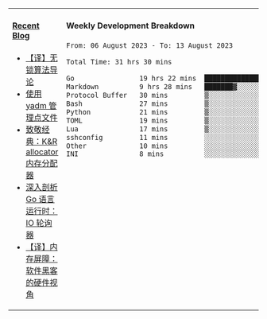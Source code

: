 <table width="960px">
<tr>
<td valign="top" width="50%">

#### <a href="https://www.kongjun18.me" target="_blank">Recent Blog</a>

<!-- BLOG-POST-LIST:START -->
- [【译】无锁算法导论](https://kongjun18.github.io/posts/2023/07/14/)
- [使用 yadm 管理点文件](https://kongjun18.github.io/posts/2023/04/07/)
- [致敬经典：K&amp;R allocator 内存分配器](https://kongjun18.github.io/posts/2022/12/12/)
- [深入剖析 Go 语言运行时：IO 轮询器](https://kongjun18.github.io/posts/2022/11/21/)
- [【译】内存屏障：软件黑客的硬件视角](https://kongjun18.github.io/posts/2022/11/03/)
<!-- BLOG-POST-LIST:END -->

</td>
<td valign="top" width="50%">

#### Weekly Development Breakdown

<!--START_SECTION:waka-->

```txt
From: 06 August 2023 - To: 13 August 2023

Total Time: 31 hrs 30 mins

Go                19 hrs 22 mins  ███████████████▒░░░░░░░░░   61.48 %
Markdown          9 hrs 28 mins   ███████▓░░░░░░░░░░░░░░░░░   30.07 %
Protocol Buffer   30 mins         ▒░░░░░░░░░░░░░░░░░░░░░░░░   01.59 %
Bash              27 mins         ▒░░░░░░░░░░░░░░░░░░░░░░░░   01.48 %
Python            21 mins         ▒░░░░░░░░░░░░░░░░░░░░░░░░   01.13 %
TOML              19 mins         ▒░░░░░░░░░░░░░░░░░░░░░░░░   01.04 %
Lua               17 mins         ▒░░░░░░░░░░░░░░░░░░░░░░░░   00.92 %
sshconfig         11 mins         ░░░░░░░░░░░░░░░░░░░░░░░░░   00.59 %
Other             10 mins         ░░░░░░░░░░░░░░░░░░░░░░░░░   00.58 %
INI               8 mins          ░░░░░░░░░░░░░░░░░░░░░░░░░   00.47 %
```

<!--END_SECTION:waka-->
</td>
</tr>

</table>
